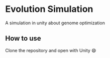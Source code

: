 # Evolution Simulation
A simulation in unity about genome optimization

## How to use
Clone the repository and open with Unity 😄
